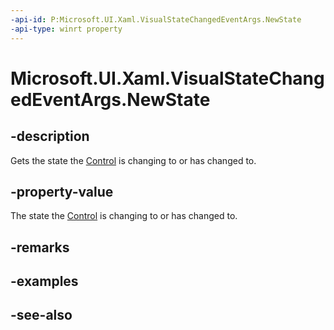 ```yaml
---
-api-id: P:Microsoft.UI.Xaml.VisualStateChangedEventArgs.NewState
-api-type: winrt property
---
```


<!-- Property syntax
public Windows.UI.Xaml.VisualState NewState { get;  set; }
-->

# Microsoft.UI.Xaml.VisualStateChangedEventArgs.NewState

## -description
Gets the state the [Control](../microsoft.ui.xaml.controls/control.md) is changing to or has changed to.

## -property-value
The state the [Control](../microsoft.ui.xaml.controls/control.md) is changing to or has changed to.

## -remarks

## -examples

## -see-also
